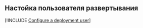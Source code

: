 ## <a name="configure-a-deployment-user"></a>Настойка пользователя развертывания  

[!INCLUDE [Configure a deployment user](configure-deployment-user-no-h.md)]